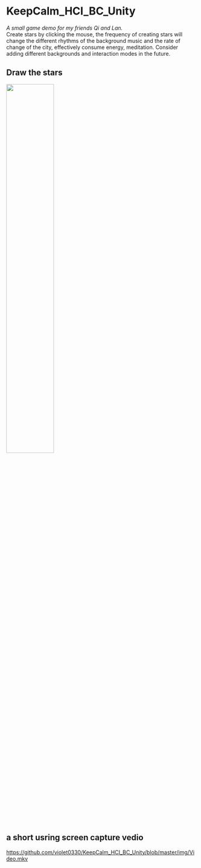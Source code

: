 # KeepCalm_HCI_BC_Unity
*A small game demo for my friends Qi and Lan.* <br>
Create stars by clicking the mouse, the frequency of creating stars will change the different rhythms of the background music and the rate of change of the city, effectively consume energy, meditation. Consider adding different backgrounds and interaction modes in the future.

## Draw the stars <br>
 <img src="https://github.com/violet0330/KeepCalm_HCI_BC_Unity/blob/master/img/Draw.gif" width="50%">

## a short usring screen capture vedio
<https://github.com/violet0330/KeepCalm_HCI_BC_Unity/blob/master/img/Video.mkv>
